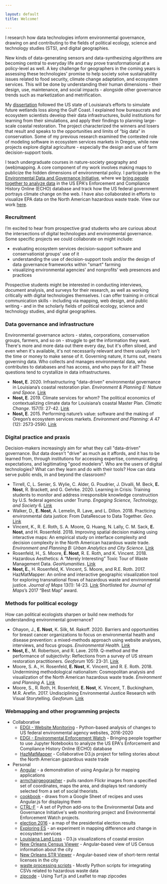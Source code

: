 ```yaml
---

layout: default
title: Welcome!

---
```

I research how data technologies inform environmental governance, drawing on and contributing to the fields of political ecology, science and technology studies (STS), and digital geographies. 

New kinds of data-generating sensors and data-synthesizing algorithms are becoming central to everyday life and may prove transformational at a policy-level as well. A key challenge for geographers in the coming years is assessing these technologies' promise to help society solve sustainability issues related to food security, climate change adaptation, and ecosystem services. This will be done by understanding their human dimensions - their design, use, maintenance, and social impacts - alongside other governance trends such as marketization and metrification. 

My [dissertation](https://search.proquest.com/docview/2043521221) followed the US state of Louisiana’s efforts to simulate future wetlands loss along the Gulf Coast. I explained how bureaucrats and ecosystem scientists develop their data infrastructures, build institutions for learning from their simulations, and apply their findings to planning large-scale coastal restoration. The project characterized the winners and losers that result and speaks to the opportunities and limits of “big data” in conservation. Some of my previous research examined the contested role of modeling software in ecosystem services markets in Oregon, while new projects explore digital agriculture - especially the design and use of farm decision-support tools.

I teach undergraduate courses in nature-society geography and (web)mapping. A core component of my work involves making maps to publicize the hidden dimensions of environmental policy. I participate in the [Environmental Data and Governance Initiative](https://www.envirodatagov.org), where we [bring people together to analyze data](https://www.environmentalenforcementwatch.org/) in the US EPA's Enforcement and Compliance History Online (ECHO) database and track how the US federal government portrays climate change on the web. I have also collaborated in efforts to visualize EPA data on the North American hazardous waste trade. View our work [here](https://www.geography.wisc.edu/hazardouswaste).

### Recruitment
I’m excited to hear from prospective grad students who are curious about the intersections of digital technologies and environmental governance. Some specific projects we could collaborate on might include:

* evaluating ecosystem services decision-support software and conservationist groups' use of it
* understanding the use of decision-support tools and/or the design of data governance frameworks within "smart" farming
* visualizing environmental agencies’ and nonprofits' web presences and practices

Prospective students might be interested in conducting interviews, document analysis, and surveys for their research, as well as working critically with digital technologies themselves. I can offer training in critical communication skills - including via mapping, web design, and public writing - and in the scholarly fields of political ecology, science and technology studies, and digital geographies.


### Data governance and infrastructure
Environmental governance actors - states, corporations, conservation groups, farmers, and so on - struggle to get the information they want. There's more and more data out there every day, but it's often siloed, and even when it's available, it's not necessarily relevant and there usually isn't the time or money to make sense of it. Governing nature, it turns out, means governing data. Who collects and manages environmental data, who contributes to databases and has access, and who pays for it all? These questions tend to crystallize in data infrastructures.
* **Nost, E**. 2020. Infrastructuring "data-driven" environmental governance in Louisiana’s coastal restoration plan. *Environment & Planning E: Nature and Space*. [Link](https://doi.org/10.1177/2514848620909727)
* **Nost, E**. 2019. Climate services for whom? The political economics of contextualizing climate data for Louisiana’s coastal Master Plan. *Climatic Change*. 157(1): 27-42. [Link](https://link.springer.com/article/10.1007%2Fs10584-019-02383-z)
* **Nost, E**. 2015. Performing nature’s value: software and the making of Oregon’s ecosystem services markets. *Environment and Planning: A* 47 (12): 2573-2590. [Link](https://www.researchgate.net/publication/287797973_Performing_nature%27s_value_software_and_the_making_of_Oregon%27s_ecosystem_services_markets?ev=prf_high)

### Digital practice and praxis
Decision-makers increasingly aim for what they call "data-driven"  governance. But data doesn't "drive" as much as it affords, and it has to be learned from, through institutions for accessing expertise, communicating expectations, and legitimating "good modelers". Who are the users of digital technologies? What can they learn and do with their tools? How can data serve public ends, in and beyond the classroom?
* Tirrell, C, L. Senier, S. Wylie, C. Alder, G. Poudrier, J. Divalli, M. Beck, **E. Nost**, R. Brackett, and G. Gehrke. 2020. Learning in Crisis: Training students to monitor and address irresponsible knowledge construction by U.S. federal agencies under Trump. *Engaging Science, Technology, and Society* 6. [Link](https://doi.org/10.17351/ests2020.313)
* Walker, D., **E. Nost**, A. Lemelin, R. Lave, and L. Dillon. 2018. Practicing environmental data justice: From DataRescue to Data Together. *Geo*. [Link](https://rgs-ibg.onlinelibrary.wiley.com/doi/abs/10.1002/geo2.61)
* Vincent, K., R. E. Roth, S. A. Moore, Q. Huang, N. Lally, C. M. Sack, **E. Nost**, and H. Rosenfeld. 2018. Improving spatial decision making using interactive maps: An empirical study on interface complexity and decision complexity in the North American hazardous waste trade. *Environment and Planning B: Urban Analytics and City Science*. [Link](http://journals.sagepub.com/doi/abs/10.1177/2399808318764122)
* Rosenfeld, H., S. Moore, **E. Nost**, R. E. Roth, and K. Vincent. 2018. Hazardous Aesthetics: A “Merely Interesting” Toxic Tour of Waste Management Data. *GeoHumanities*. [Link](http://www.tandfonline.com/doi/full/10.1080/2373566X.2017.1423235)
* **Nost, E.**, H. Rosenfeld, K. Vincent, S. Moore, and R.E. Roth. 2017. HazMatMapper: An online and interactive geographic visualization tool for exploring transnational flows of hazardous waste and environmental justice. *Journal of Maps* 13(1): 14-23. [Link](http://www.tandfonline.com/doi/full/10.1080/17445647.2017.1282384) Shortlisted for *Journal of Maps*’s 2017 “Best Map” award.

### Methods for political ecology
How can political ecologists sharpen or build new methods for understanding environmental governance?
* Ohayon, J., **E. Nost**, K. Silk, M. Rakoff. 2020. Barriers and opportunities for breast cancer organizations to focus on environmental health and disease prevention: a mixed-methods approach using website analyses, interviews, and focus groups. *Environmental Health*. [Link](https://ehjournal.biomedcentral.com/articles/10.1186/s12940-020-0570-7)
* **Nost, E.**, M. Robertson, and R. Lave. 2019. Q-method and the performance of subjectivity: Reflections from a survey of US stream restoration practitioners. *Geoforum* 105: 23-31. [Link](https://www.sciencedirect.com/science/article/pii/S0016718519301915)
* Moore, S. A., H. Rosenfeld, **E. Nost**, K. Vincent, and R. E. Roth. 2018. Undermining methodological nationalism: Cosmopolitan analysis and visualization of the North American hazardous waste trade. *Environment and Planning A*. [Link](http://journals.sagepub.com/doi/abs/10.1177/0308518X18784023)
* Moore, S., R. Roth, H. Rosenfeld, **E. Nost**, K. Vincent, T. Buckingham, M.R. Arefin. 2017. Undisciplining Environmental Justice Research with Visual Storytelling. *Geoforum*. [Link](https://www.researchgate.net/publication/315635619_Undisciplining_environmental_justice_research_with_visual_storytelling)


### Webmapping and other programming projects
* Collaborative
  * [EDGI - Website Monitoring](https://github.com/edgi-govdata-archiving/web_monitoring_research) - Python-based analysis of changes to US federal environmental agency websites, 2016-2020
  * [EDGI - Environmental Enforcement Watch](https://github.com/edgi-govdata-archiving/Environmental-Enforcement-Watch) - Bringing people together to use Jupyter Notebooks to analyze the US EPA's Enforcement and Compliance History Online (ECHO) database
  * [HazMatMapper](https://github.com/uwcart/waste) - Collaborative D3.js project for telling stories about the North American gazardous waste trade
* Personal
  * [Angular](https://github.com/ericnost/angular) - a demonstration of using Angular.js for mapping applications
  * [armchairgeographer](https://github.com/ericnost/armchairgeographer) - pulls random Flickr images from a specified set of coordinates, maps the area, and displays text randomly selected from a set of social theorists.
  * [cookbook](https://github.com/ericnost/cookbook) - draws from a Google Sheet of recipes and uses Angular.js for displaying them
  * [CTRL-F](https://github.com/ericnost/EDGI) - A set of Python add-ons to the Environmental Data and Governance Initiative's web monitoring project and Environmental Enforcement Watch projects. 
  * [election 2016](https://github.com/ericnost/election2016) - a map of the presidential election results
  * [Exploring ES](https://github.com/ericnost/Exploring-ES) - an experiment in mapping difference and change in ecosystem services
  * [Louisiana Land Loss](https://github.com/ericnost/landloss) - D3.js visualizations of coastal erosion
  * [New Orleans Census Viewer](https://github.com/ericnost/NOLA-CensusViewer) - Angular-based view of US Census information about the city
  * [New Orleans STR Viewer](https://github.com/ericnost/NOLA-STR) - Angular-based view of short-term rental licenses in the city
  * [waste processing scripts](https://github.com/ericnost/hazardous-waste-data-processing) - Mostly Python scripts for integrating CSVs related to hazardous waste data
  * [zipcode](https://github.com/ericnost/zipcode) - Using Turf.js and Leaflet to map zipcodes


